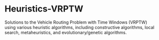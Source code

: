 # Heuristics-VRPTW
Solutions to the Vehicle Routing Problem with Time Windows (VRPTW) using various heuristic algorithms, including constructive algorithms, local search, metaheuristics, and evolutionary/genetic algorithms.
